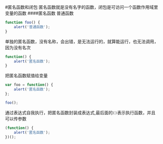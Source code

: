 #匿名函数和闭包
匿名函数就是没有名字的函数，闭包是可访问一个函数作用域里变量的函数
####匿名函数
普通函数
```js
function foo() {
	alert('普通函数');
}
```
单独的匿名函数，没有名称，会出错，是无法运行的，就算能运行，也无法调用，因为没有名次
```js
function() {
	alert('匿名函数');
}
```
把匿名函数赋值给变量
```js
var foo = function() {
	alert('匿名函数');
};

foo();
```
通过表达式自我执行，把匿名函数封装成表达式,最后面的`()`表示执行函数，并且可以传参数
```js
(function() {
	alert('匿名函数');
})();
```

